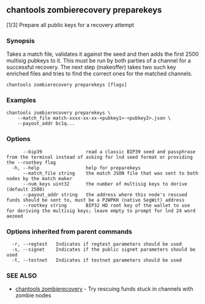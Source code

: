 ## chantools zombierecovery preparekeys

[1/3] Prepare all public keys for a recovery attempt

### Synopsis

Takes a match file, validates it against the seed and 
then adds the first 2500 multisig pubkeys to it.
This must be run by both parties of a channel for a successful recovery. The
next step (makeoffer) takes two such key enriched files and tries to find the
correct ones for the matched channels.

```
chantools zombierecovery preparekeys [flags]
```

### Examples

```
chantools zombierecovery preparekeys \
	--match_file match-xxxx-xx-xx-<pubkey1>-<pubkey2>.json \
	--payout_addr bc1q...
```

### Options

```
      --bip39                read a classic BIP39 seed and passphrase from the terminal instead of asking for lnd seed format or providing the --rootkey flag
  -h, --help                 help for preparekeys
      --match_file string    the match JSON file that was sent to both nodes by the match maker
      --num_keys uint32      the number of multisig keys to derive (default 2500)
      --payout_addr string   the address where this node's rescued funds should be sent to, must be a P2WPKH (native SegWit) address
      --rootkey string       BIP32 HD root key of the wallet to use for deriving the multisig keys; leave empty to prompt for lnd 24 word aezeed
```

### Options inherited from parent commands

```
  -r, --regtest   Indicates if regtest parameters should be used
  -s, --signet    Indicates if the public signet parameters should be used
  -t, --testnet   Indicates if testnet parameters should be used
```

### SEE ALSO

* [chantools zombierecovery](chantools_zombierecovery.md)	 - Try rescuing funds stuck in channels with zombie nodes

